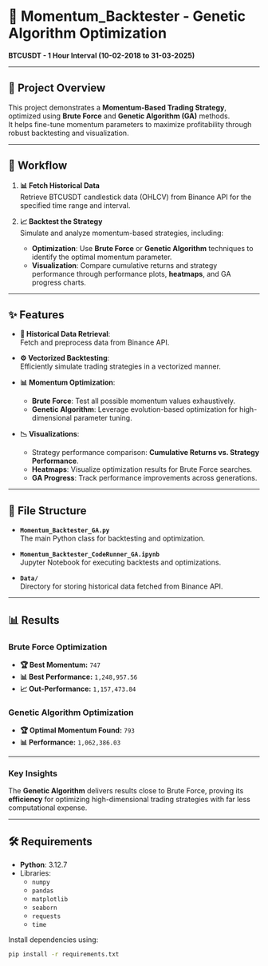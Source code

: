 # 🎯 **Momentum_Backtester - Genetic Algorithm Optimization**  
**BTCUSDT - 1 Hour Interval (10-02-2018 to 31-03-2025)**

---

## 📖 **Project Overview**  
This project demonstrates a **Momentum-Based Trading Strategy**, optimized using **Brute Force** and **Genetic Algorithm (GA)** methods.  
It helps fine-tune momentum parameters to maximize profitability through robust backtesting and visualization.

---

## 🚀 **Workflow**  

1. **📊 Fetch Historical Data**  
   Retrieve BTCUSDT candlestick data (OHLCV) from Binance API for the specified time range and interval.  

2. **📈 Backtest the Strategy**  
   Simulate and analyze momentum-based strategies, including:  
   - **Optimization**: Use **Brute Force** or **Genetic Algorithm** techniques to identify the optimal momentum parameter.  
   - **Visualization**: Compare cumulative returns and strategy performance through performance plots, **heatmaps**, and GA progress charts.  

---

## ✨ **Features**  

- **🔗 Historical Data Retrieval**:  
  Fetch and preprocess data from Binance API.  

- **⚙️ Vectorized Backtesting**:  
  Efficiently simulate trading strategies in a vectorized manner.  

- **📊 Momentum Optimization**:  
  - **Brute Force**: Test all possible momentum values exhaustively.  
  - **Genetic Algorithm**: Leverage evolution-based optimization for high-dimensional parameter tuning.  

- **📉 Visualizations**:  
  - Strategy performance comparison: **Cumulative Returns vs. Strategy Performance**.  
  - **Heatmaps**: Visualize optimization results for Brute Force searches.  
  - **GA Progress**: Track performance improvements across generations.  

---

## 📂 **File Structure**  

- **`Momentum_Backtester_GA.py`**  
  The main Python class for backtesting and optimization.  

- **`Momentum_Backtester_CodeRunner_GA.ipynb`**  
  Jupyter Notebook for executing backtests and optimizations.  

- **`Data/`**  
  Directory for storing historical data fetched from Binance API.  

---

## 📊 **Results**  

### **Brute Force Optimization**  
- **🏆 Best Momentum:** `747`  
- **📊 Best Performance:** `1,248,957.56`  
- **📈 Out-Performance:** `1,157,473.84`  

### **Genetic Algorithm Optimization**  
- **🏆 Optimal Momentum Found:** `793`  
- **📊 Performance:** `1,062,386.03`  

---

### **Key Insights**  
The **Genetic Algorithm** delivers results close to Brute Force, proving its **efficiency** for optimizing high-dimensional trading strategies with far less computational expense.

---

## 🛠 **Requirements**  

- **Python**: 3.12.7  
- Libraries:
  - `numpy`
  - `pandas`
  - `matplotlib`
  - `seaborn`
  - `requests`
  - `time`

Install dependencies using:  
```bash
pip install -r requirements.txt
